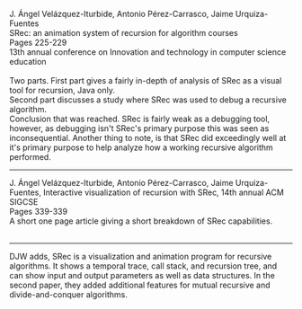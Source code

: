 J. Ángel Velázquez-Iturbide, Antonio Pérez-Carrasco, Jaime Urquiza-Fuentes<br>
SRec: an animation system of recursion for algorithm courses<br>
Pages 225-229<br>
13th annual conference on Innovation and technology in computer science education<br>
<br>
Two parts. First part gives a fairly in-depth of analysis of SRec as a visual tool for recursion, Java only.<br>
Second part discusses a study where SRec was used to debug a recursive algorithm.<br>
Conclusion that was reached. SRec is fairly weak as a debugging tool, however, as debugging isn't SRec's primary purpose this was seen as inconsequential. Another thing to note, is that SRec did exceedingly well at it's primary purpose to help analyze how a working recursive algorithm performed.<br>
<hr />
J. Ángel Velázquez-Iturbide, Antonio Pérez-Carrasco, Jaime Urquiza-Fuentes, Interactive visualization of recursion with SRec, 14th annual ACM SIGCSE<br>
Pages 339-339<br>
A short one page article giving a short breakdown of SRec capabilities.<br>
<br>
<hr />

DJW adds, SRec is a visualization and animation program for recursive algorithms.  It shows a temporal trace, call stack, and recursion tree, and can show input and output parameters as well as data structures.  In the second paper, they added additional features for mutual recursive and divide-and-conquer algorithms.